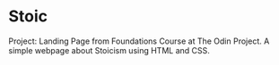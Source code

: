 # Stoic
Project: Landing Page from Foundations Course at The Odin Project.
A simple webpage about Stoicism using HTML and CSS.
